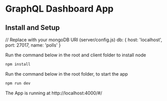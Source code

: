 # GraphQL Dashboard App

## Install and Setup

// Replace with your mongoDB URI (server/config.js)
db: {
    host: 'localhost',
    port: 27017,
    name: 'polls'
  }

Run the command below in the root and client folder to install node

```javascript
npm install
```

Run the command below in the root folder, to start the app

```javascript
npm run dev
```

The App is running at http://localhost:4000/#/

